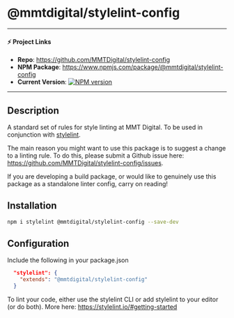 # @mmtdigital/stylelint-config

---
#### ⚡️ Project Links ####
- **Repo**: https://github.com/MMTDigital/stylelint-config  
- **NPM Package**: https://www.npmjs.com/package/@mmtdigital/stylelint-config  
- **Current Version**:  [![NPM version][npm-image]][npm-url]
---

## Description
A standard set of rules for style linting at MMT Digital. To be used in conjunction with [stylelint](https://github.com/stylelint/stylelint).

The main reason you might want to use this package is to suggest a change to a linting rule. To do this, please submit a Github issue here: https://github.com/MMTDigital/stylelint-config/issues.

If you are developing a build package, or would like to genuinely use this package as a standalone linter config, carry on reading!

## Installation
```bash
npm i stylelint @mmtdigital/stylelint-config --save-dev
```

## Configuration
Include the following in your package.json
```json
  "stylelint": {
    "extends": "@mmtdigital/stylelint-config"
  }
```

To lint your code, either use the stylelint CLI or add stylelint to your editor (or do both). More here: https://stylelint.io/#getting-started

[npm-image]: https://img.shields.io/npm/v/@mmtdigital/stylelint-config.svg?style=flat-square
[npm-url]: https://www.npmjs.com/package/@mmtdigital/stylelint-config
